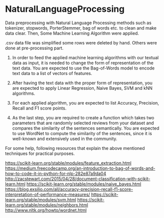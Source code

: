 # NaturalLanguageProcessing
Data preprocessing with Natural Language Processing methods such as tokenizer, stopwords, PorterStemmer, bag of words etc. to clean and make data clear. Then, Some Machine Learning Algorithm were applied. 

.csv data file was simplified some rows were deleted by hand. Others were done at pre-processing part.

1. In order to feed the applied machine learning algorithms with our textual data as input, it is needed to change the form of representation of the text data. You are expected to use the Bag-of-Words model to encode text data to a list of vectors of features.

2. After having the text data with the proper form of representation, you are expected to apply Linear Regression, Naive Bayes, SVM and kNN algorithms.

3. For each applied algorithm, you are expected to list Accuracy, Precision, Recall and F1 score points.

4. As the last step, you are required to create a function which takes two parameters that are randomly selected reviews from your dataset and compares the similarity of the sentences semantically. You are expected to use WordNet to compute the similarity of the sentences, since it is well-known and extensively used in the community.


For some help, following resources that explain the above mentioned techniques for practical purposes.

https://scikit-learn.org/stable/modules/feature_extraction.html
https://medium.freecodecamp.org/an-introduction-to-bag-of-words-and-how-to-code-it-in-python-for-nlp-282e87a9da04
http://zacstewart.com/2015/04/28/document-classification-with-scikit-learn.html
https://scikit-learn.org/stable/modules/naive_bayes.html
https://blog.exsilio.com/all/accuracy-precision-recall-f1-score-interpretation-of-performance-measures/
https://scikit-learn.org/stable/modules/svm.html
https://scikit-learn.org/stable/modules/neighbors.html
http://www.nltk.org/howto/wordnet.html
